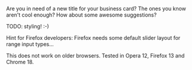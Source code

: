 Are you in need of a new title for your business card? The ones you know
aren't cool enough? How about some awesome suggestions?

TODO: styling! :-)

Hint for Firefox developers: Firefox needs some default slider layout for range input types...

This does not work on older browsers. Tested in Opera 12, Firefox 13 and Chrome 18.
